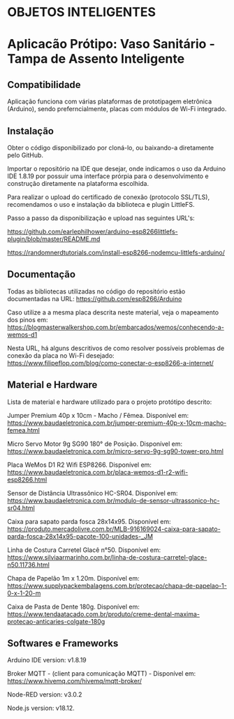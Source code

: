 # OBJETOS INTELIGENTES
# Aplicacão Prótipo: Vaso Sanitário - Tampa de Assento Inteligente

## Compatibilidade
Aplicação funciona com várias plataformas de prototipagem eletrônica (Arduino), sendo preferncialmente, placas com módulos de Wi-Fi integrado.

## Instalação
Obter o código disponibilizado por cloná-lo, ou baixando-a diretamente pelo GitHub.

Importar o repositório na IDE que desejar, onde indicamos o uso da Arduino IDE 1.8.19 por possuir uma interface prórpia para o desenvolvimento e construção diretamente na plataforma escolhida.

Para realizar o upload do certificado de conexão (protocolo SSL/TLS), recomendamos o uso e instalação da biblioteca e plugin LittleFS.

Passo a passo da disponibilização e upload nas seguintes URL's:

https://github.com/earlephilhower/arduino-esp8266littlefs-plugin/blob/master/README.md

https://randomnerdtutorials.com/install-esp8266-nodemcu-littlefs-arduino/

## Documentação

Todas as bibliotecas utilizadas no código do repositório estão documentadas na URL: https://github.com/esp8266/Arduino

Caso utilize a a mesma placa descrita neste material, veja o mapeamento dos pinos em: https://blogmasterwalkershop.com.br/embarcados/wemos/conhecendo-a-wemos-d1

Nesta URL, há alguns descritivos de como resolver possíveis problemas de conexão da placa no Wi-Fi desejado: https://www.filipeflop.com/blog/como-conectar-o-esp8266-a-internet/

## Material e Hardware

Lista de material e hardware utilizado para o projeto protótipo descrito:

  Jumper Premium 40p x 10cm - Macho / Fêmea. Disponível em: https://www.baudaeletronica.com.br/jumper-premium-40p-x-10cm-macho-femea.html

  Micro Servo Motor 9g SG90 180° de Posição. Disponível em: https://www.baudaeletronica.com.br/micro-servo-9g-sg90-tower-pro.html
  
  Placa WeMos D1 R2 Wifi ESP8266. Disponível em: https://www.baudaeletronica.com.br/placa-wemos-d1-r2-wifi-esp8266.html
  
  Sensor de Distância Ultrassônico HC-SR04. Disponível em: https://www.baudaeletronica.com.br/modulo-de-sensor-ultrassonico-hc-sr04.html
  
  Caixa para sapato parda fosca 28x14x95. Disponível em: https://produto.mercadolivre.com.br/MLB-916169024-caixa-para-sapato-parda-fosca-28x14x95-pacote-100-unidades-_JM
  
  Linha de Costura Carretel Glacê n°50. Disponível em: https://www.silviaarmarinho.com.br/linha-de-costura-carretel-glace-n50.11736.html
  
  Chapa de Papelão 1m x 1.20m. Disponível em: https://www.supplypackembalagens.com.br/protecao/chapa-de-papelao-1-0-x-1-20-m
  
  Caixa de Pasta de Dente 180g. Disponível em: https://www.tendaatacado.com.br/produto/creme-dental-maxima-protecao-anticaries-colgate-180g
  
  
## Softwares e Frameworks

  Arduino IDE version: v1.8.19
  
  Broker MQTT - (client para comunicação MQTT) - Disponível em: https://www.hivemq.com/hivemq/mqtt-broker/
  
  Node-RED version: v3.0.2
  
  Node.js  version: v18.12.
